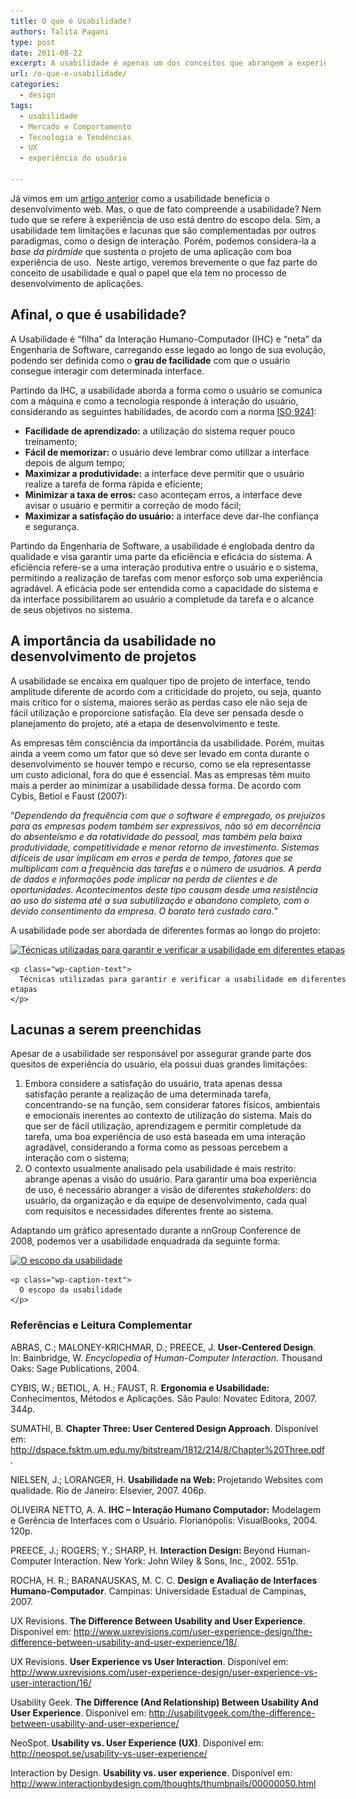 ```yaml
---
title: O que é Usabilidade?
authors: Talita Pagani
type: post
date: 2011-08-22
excerpt: A usabilidade é apenas um dos conceitos que abrangem a experiência de uso de pessoas com produtos, tendo também algumas limitações.
url: /o-que-e-usabilidade/
categories:
  - design
tags:
  - usabilidade
  - Mercado e Comportamento
  - Tecnologia e Tendências
  - UX
  - experiência do usuário

---
```

Já vimos em um [artigo anterior][1] como a usabilidade beneficia o desenvolvimento web. Mas, o que de fato compreende a usabilidade? Nem tudo que se refere à experiência de uso está dentro do escopo dela. Sim, a usabilidade tem limitações e lacunas que são complementadas por outros paradigmas, como o design de interação. Porém, podemos considera-la a _base da pirâmide_ que sustenta o projeto de uma aplicação com boa experiência de uso.  Neste artigo, veremos brevemente o que faz parte do conceito de usabilidade e qual o papel que ela tem no processo de desenvolvimento de aplicações.

## Afinal, o que é usabilidade?

A Usabilidade é “filha” da Interação Humano-Computador (IHC) e “neta” da Engenharia de Software, carregando esse legado ao longo de sua evolução, podendo ser definida como o **grau de facilidade** com que o usuário consegue interagir com determinada interface.

Partindo da IHC, a usabilidade aborda a forma como o usuário se comunica com a máquina e como a tecnologia responde à interação do usuário, considerando as seguintes habilidades, de acordo com a norma <a title="Norma ISO 9241" href="http://en.wikipedia.org/wiki/ISO_9241" target="_blank">ISO 9241</a>:

  * **Facilidade de aprendizado:** a utilização do sistema requer pouco treinamento;
  * **Fácil de memorizar:** o usuário deve lembrar como utilizar a interface depois de algum tempo;
  * **Maximizar a produtividade:** a interface deve permitir que o usuário realize a tarefa de forma rápida e eficiente;
  * **Minimizar a taxa de erros:** caso aconteçam erros, a interface deve avisar o usuário e permitir a correção de modo fácil;
  * **Maximizar a satisfação do usuário:** a interface deve dar-lhe confiança e segurança.

<div>
  <p>
    Partindo da Engenharia de Software, a usabilidade é englobada dentro da qualidade e visa garantir uma parte da eficiência e eficácia do sistema. A eficiência refere-se a uma interação produtiva entre o usuário e o sistema, permitindo a realização de tarefas com menor esforço sob uma experiência agradável. A eficácia pode ser entendida como a capacidade do sistema e da interface possibilitarem ao usuário a completude da tarefa e o alcance de seus objetivos no sistema.
  </p>
  
  <h2>
    A importância da usabilidade no desenvolvimento de projetos
  </h2>
  
  <p>
    A usabilidade se encaixa em qualquer tipo de projeto de interface, tendo amplitude diferente de acordo com a criticidade do projeto, ou seja, quanto mais crítico for o sistema, maiores serão as perdas caso ele não seja de fácil utilização e proporcione satisfação. Ela deve ser pensada desde o planejamento do projeto, até a etapa de desenvolvimento e teste.
  </p>
  
  <p>
    As empresas têm consciência da importância da usabilidade. Porém, muitas ainda a veem como um fator que só deve ser levado em conta durante o desenvolvimento se houver tempo e recurso, como se ela representasse um custo adicional, fora do que é essencial. Mas as empresas têm muito mais a perder ao minimizar a usabilidade dessa forma. De acordo com Cybis, Betiol e Faust (2007):
  </p>
  
  <p>
    “<em>Dependendo da frequência com que o software é empregado, os prejuízos para as empresas podem também ser expressivos, não só em decorrência do absenteísmo e da rotatividade do pessoal, mas também pela baixa produtividade, competitividade e menor retorno de investimento. Sistemas difíceis de usar implicam em erros e perda de tempo, fatores que se multiplicam com a frequência das tarefas e o número de usuários. A perda de dados e informações pode implicar na perda de clientes e de oportunidades. Acontecimentos deste tipo causam desde uma resistência ao uso do sistema até a sua subutilização e abandono completo, com o devido consentimento da empresa. O barato terá custado caro.</em>”
  </p>
  
  <p>
    A usabilidade pode ser abordada de diferentes formas ao longo do projeto:
  </p>
  
  <div id="attachment_4011" style="width: 548px" class="wp-caption aligncenter">
    <a href="https://raw.githubusercontent.com/diegoeis/tableless-static-images/master/2011/07/Slide1.png"><img class="size-full wp-image-4011  " src="https://raw.githubusercontent.com/diegoeis/tableless-static-images/master/2011/07/Slide1.png" alt="Técnicas utilizadas para garantir e verificar a usabilidade em diferentes etapas" width="538" height="403" srcset="uploads/2011/07/Slide1.png 960w, uploads/2011/07/Slide1-300x225.png 300w" sizes="(max-width: 538px) 100vw, 538px" /></a>
    
    <p class="wp-caption-text">
      Técnicas utilizadas para garantir e verificar a usabilidade em diferentes etapas
    </p>
  </div>
  
  <h2>
    Lacunas a serem preenchidas
  </h2>
  
  <p>
    Apesar de a usabilidade ser responsável por assegurar grande parte dos quesitos de experiência do usuário, ela possui duas grandes limitações:
  </p>
  
  <ol start="1">
    <li>
      Embora considere a satisfação do usuário, trata apenas dessa satisfação perante a realização de uma determinada tarefa, concentrando-se na função, sem considerar fatores físicos, ambientais e emocionais inerentes ao contexto de utilização do sistema. Mais do que ser de fácil utilização, aprendizagem e permitir completude da tarefa, uma boa experiência de uso está baseada em uma interação agradável, considerando a forma como as pessoas percebem a interação com o sistema;
    </li>
    <li>
      O contexto usualmente analisado pela usabilidade é mais restrito: abrange apenas a visão do usuário. Para garantir uma boa experiência de uso, é necessário abranger a visão de diferentes <em>stakeholders</em>: do usuário, da organização e da equipe de desenvolvimento, cada qual com requisitos e necessidades diferentes frente ao sistema.
    </li>
  </ol>
  
  <p>
    Adaptando um gráfico apresentado durante a nnGroup Conference de 2008, podemos ver a usabilidade enquadrada da seguinte forma:
  </p>
  
  <div id="attachment_4012" style="width: 586px" class="wp-caption aligncenter">
    <a href="https://raw.githubusercontent.com/diegoeis/tableless-static-images/master/2011/07/Slide2.png"><img class="size-full wp-image-4012 " src="https://raw.githubusercontent.com/diegoeis/tableless-static-images/master/2011/07/Slide2.png" alt="O escopo da usabilidade" width="576" height="432" srcset="uploads/2011/07/Slide2.png 960w, uploads/2011/07/Slide2-300x225.png 300w" sizes="(max-width: 576px) 100vw, 576px" /></a>
    
    <p class="wp-caption-text">
      O escopo da usabilidade
    </p>
  </div>
  
  <h3>
    Referências e Leitura Complementar
  </h3>
  
  <p>
    ABRAS, C.; MALONEY-KRICHMAR, D.; PREECE, J. <strong>User-Centered Design</strong>. In: Bainbridge, W. <em>Encyclopedia of Human-Computer Interaction</em>. Thousand Oaks: Sage Publications, 2004.
  </p>
  
  <p>
    CYBIS, W.; BETIOL, A. H.; FAUST, R. <strong>Ergonomia e Usabilidade: </strong>Conhecimentos, Métodos e Aplicações. São Paulo: Novatec Editora, 2007. 344p.
  </p>
  
  <p>
    SUMATHI, B. <strong>Chapter Three: User Centered Design Approach</strong>. Disponível em: <a href="http://dspace.fsktm.um.edu.my/bitstream/1812/214/8/Chapter%20Three.pdf">http://dspace.fsktm.um.edu.my/bitstream/1812/214/8/Chapter%20Three.pdf</a>.
  </p>
  
  <p>
    NIELSEN, J.; LORANGER, H. <strong>Usabilidade na Web: </strong>Projetando Websites com qualidade. Rio de Janeiro: Elsevier, 2007. 406p.
  </p>
  
  <p>
    OLIVEIRA NETTO, A. A. <strong>IHC – Interação Humano Computador:</strong> Modelagem e Gerência de Interfaces com o Usuário. Florianópolis: VisualBooks, 2004. 120p.
  </p>
  
  <p>
    PREECE, J.; ROGERS; Y.; SHARP, H. <strong>Interaction Design: </strong>Beyond Human-Computer Interaction. New York: John Wiley & Sons, Inc., 2002. 551p.
  </p>
  
  <p>
    ROCHA, H. R.; BARANAUSKAS, M. C. C. <strong>Design e Avaliação de Interfaces Humano-Computador</strong>. Campinas: Universidade Estadual de Campinas, 2007.
  </p>
  
  <p>
    UX Revisions. <strong>The Difference Between Usability and User Experience</strong>. Disponível em: <a href="http://www.uxrevisions.com/user-experience-design/the-difference-between-usability-and-user-experience/18/">http://www.uxrevisions.com/user-experience-design/the-difference-between-usability-and-user-experience/18/</a>
  </p>
  
  <p>
    UX Revisions. <strong>User Experience vs User Interaction</strong>. Disponível em: <a href="http://www.uxrevisions.com/user-experience-design/user-experience-vs-user-interaction/16/">http://www.uxrevisions.com/user-experience-design/user-experience-vs-user-interaction/16/</a>
  </p>
  
  <p>
    Usability Geek. <strong>The Difference (And Relationship) Between Usability And User Experience</strong>. Disponível em: <a href="http://usabilitygeek.com/the-difference-between-usability-and-user-experience/">http://usabilitygeek.com/the-difference-between-usability-and-user-experience/</a>
  </p>
  
  <p>
    NeoSpot. <strong>Usability vs. User Experience (UX)</strong>. Disponível em: <a href="http://neospot.se/usability-vs-user-experience/">http://neospot.se/usability-vs-user-experience/</a>
  </p>
  
  <p>
    Interaction by Design. <strong>Usability vs. user experience</strong>. Disponível em: <a href="http://www.interactionbydesign.com/thoughts/thumbnails/00000050.html">http://www.interactionbydesign.com/thoughts/thumbnails/00000050.html</a>
  </p>
</div>

 [1]: http://tableless.com.br/estabelecendo-uma-metodologia-agil-para-avaliacao-de-usabilidade